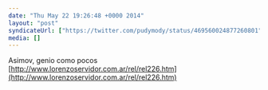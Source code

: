```yaml
---
date: "Thu May 22 19:26:48 +0000 2014"
layout: "post"
syndicateUrl: ["https://twitter.com/pudymody/status/469560024877260801"]
media: []
---
```

Asimov, genio como pocos
[http://www.lorenzoservidor.com.ar/rel/rel226.htm](http://www.lorenzoservidor.com.ar/rel/rel226.htm)